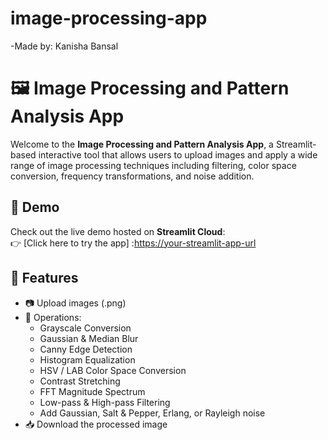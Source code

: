 # image-processing-app
-Made by: Kanisha Bansal

# 🖼️ Image Processing and Pattern Analysis App

Welcome to the **Image Processing and Pattern Analysis App**, a Streamlit-based interactive tool that allows users to upload images and apply a wide range of image processing techniques including filtering, color space conversion, frequency transformations, and noise addition.

## 🚀 Demo

Check out the live demo hosted on **Streamlit Cloud**:  
👉 [Click here to try the app] :[https://your-streamlit-app-url](https://image-processing-app-tuycobkigejjdz9xxabtfi.streamlit.app/) 

## 📂 Features

- 📷 Upload images (.png)
- 🎨 Operations:
  - Grayscale Conversion
  - Gaussian & Median Blur
  - Canny Edge Detection
  - Histogram Equalization
  - HSV / LAB Color Space Conversion
  - Contrast Stretching
  - FFT Magnitude Spectrum
  - Low-pass & High-pass Filtering
  - Add Gaussian, Salt & Pepper, Erlang, or Rayleigh noise
- 📥 Download the processed image

